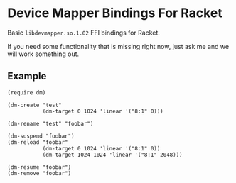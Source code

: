 # Device Mapper Bindings For Racket

Basic `libdevmapper.so.1.02` FFI bindings for Racket.

If you need some functionality that is missing right now,
just ask me and we will work something out.


## Example

```racket
(require dm)

(dm-create "test"
           (dm-target 0 1024 'linear '("8:1" 0)))

(dm-rename "test" "foobar")

(dm-suspend "foobar")
(dm-reload "foobar"
           (dm-target 0 1024 'linear '("8:1" 0))
           (dm-target 1024 1024 'linear '("8:1" 2048)))

(dm-resume "foobar")
(dm-remove "foobar")
```

